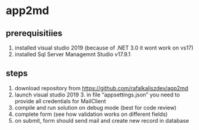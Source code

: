 # app2md

## prerequisitiies
1. installed visual studio 2019 (because of .NET 3.0 it wont work on vs17)
2. installed Sql Server Managemnt Studio v17.9.1

## steps
1. download repository from https://github.com/rafalkaliszdev/app2md
2. launch visual studio 2019 3. in file “appsettings.json” you need to provide all credentials for MailClient
4. compile and run solution on debug mode (best for code review)
5. complete form (see how validation works on different fields)
6. on submit, form should send mail and create new record in database

